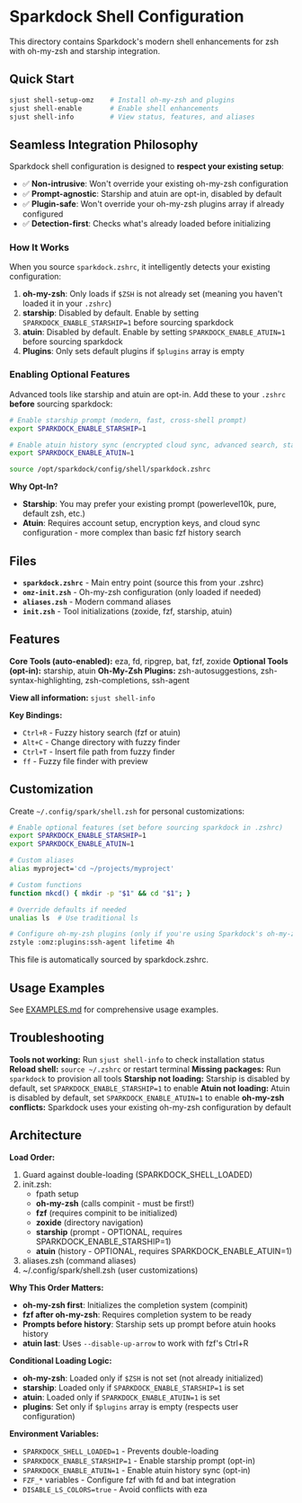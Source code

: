 # Sparkdock Shell Configuration

This directory contains Sparkdock's modern shell enhancements for zsh with oh-my-zsh and starship integration.

## Quick Start

```bash
sjust shell-setup-omz    # Install oh-my-zsh and plugins
sjust shell-enable       # Enable shell enhancements
sjust shell-info         # View status, features, and aliases
```

## Seamless Integration Philosophy

Sparkdock shell configuration is designed to **respect your existing setup**:

- ✅ **Non-intrusive**: Won't override your existing oh-my-zsh configuration
- ✅ **Prompt-agnostic**: Starship and atuin are opt-in, disabled by default
- ✅ **Plugin-safe**: Won't override your oh-my-zsh plugins array if already configured
- ✅ **Detection-first**: Checks what's already loaded before initializing

### How It Works

When you source `sparkdock.zshrc`, it intelligently detects your existing configuration:

1. **oh-my-zsh**: Only loads if `$ZSH` is not already set (meaning you haven't loaded it in your `.zshrc`)
2. **starship**: Disabled by default. Enable by setting `SPARKDOCK_ENABLE_STARSHIP=1` before sourcing sparkdock
3. **atuin**: Disabled by default. Enable by setting `SPARKDOCK_ENABLE_ATUIN=1` before sourcing sparkdock
4. **Plugins**: Only sets default plugins if `$plugins` array is empty

### Enabling Optional Features

Advanced tools like starship and atuin are opt-in. Add these to your `.zshrc` **before** sourcing sparkdock:

```bash
# Enable starship prompt (modern, fast, cross-shell prompt)
export SPARKDOCK_ENABLE_STARSHIP=1

# Enable atuin history sync (encrypted cloud sync, advanced search, statistics)
export SPARKDOCK_ENABLE_ATUIN=1

source /opt/sparkdock/config/shell/sparkdock.zshrc
```

**Why Opt-In?**

- **Starship**: You may prefer your existing prompt (powerlevel10k, pure, default zsh, etc.)
- **Atuin**: Requires account setup, encryption keys, and cloud sync configuration - more complex than basic fzf history search

## Files

- **`sparkdock.zshrc`** - Main entry point (source this from your .zshrc)
- **`omz-init.zsh`** - Oh-my-zsh configuration (only loaded if needed)
- **`aliases.zsh`** - Modern command aliases
- **`init.zsh`** - Tool initializations (zoxide, fzf, starship, atuin)

## Features

**Core Tools (auto-enabled):** eza, fd, ripgrep, bat, fzf, zoxide
**Optional Tools (opt-in):** starship, atuin
**Oh-My-Zsh Plugins:** zsh-autosuggestions, zsh-syntax-highlighting, zsh-completions, ssh-agent

**View all information:** `sjust shell-info`

**Key Bindings:**

- `Ctrl+R` - Fuzzy history search (fzf or atuin)
- `Alt+C` - Change directory with fuzzy finder
- `Ctrl+T` - Insert file path from fuzzy finder
- `ff` - Fuzzy file finder with preview

## Customization

Create `~/.config/spark/shell.zsh` for personal customizations:

```bash
# Enable optional features (set before sourcing sparkdock in .zshrc)
export SPARKDOCK_ENABLE_STARSHIP=1
export SPARKDOCK_ENABLE_ATUIN=1

# Custom aliases
alias myproject='cd ~/projects/myproject'

# Custom functions
function mkcd() { mkdir -p "$1" && cd "$1"; }

# Override defaults if needed
unalias ls  # Use traditional ls

# Configure oh-my-zsh plugins (only if you're using Sparkdock's oh-my-zsh init)
zstyle :omz:plugins:ssh-agent lifetime 4h
```

This file is automatically sourced by sparkdock.zshrc.

## Usage Examples

See [EXAMPLES.md](EXAMPLES.md) for comprehensive usage examples.

## Troubleshooting

**Tools not working:** Run `sjust shell-info` to check installation status
**Reload shell:** `source ~/.zshrc` or restart terminal
**Missing packages:** Run `sparkdock` to provision all tools
**Starship not loading:** Starship is disabled by default, set `SPARKDOCK_ENABLE_STARSHIP=1` to enable
**Atuin not loading:** Atuin is disabled by default, set `SPARKDOCK_ENABLE_ATUIN=1` to enable
**oh-my-zsh conflicts:** Sparkdock uses your existing oh-my-zsh configuration by default

## Architecture

**Load Order:**

1. Guard against double-loading (SPARKDOCK_SHELL_LOADED)
2. init.zsh:
   - fpath setup
   - **oh-my-zsh** (calls compinit - must be first!)
   - **fzf** (requires compinit to be initialized)
   - **zoxide** (directory navigation)
   - **starship** (prompt - OPTIONAL, requires SPARKDOCK_ENABLE_STARSHIP=1)
   - **atuin** (history - OPTIONAL, requires SPARKDOCK_ENABLE_ATUIN=1)
3. aliases.zsh (command aliases)
4. ~/.config/spark/shell.zsh (user customizations)

**Why This Order Matters:**

- **oh-my-zsh first**: Initializes the completion system (compinit)
- **fzf after oh-my-zsh**: Requires completion system to be ready
- **Prompts before history**: Starship sets up prompt before atuin hooks history
- **atuin last**: Uses `--disable-up-arrow` to work with fzf's Ctrl+R

**Conditional Loading Logic:**

- **oh-my-zsh**: Loaded only if `$ZSH` is not set (not already initialized)
- **starship**: Loaded only if `SPARKDOCK_ENABLE_STARSHIP=1` is set
- **atuin**: Loaded only if `SPARKDOCK_ENABLE_ATUIN=1` is set
- **plugins**: Set only if `$plugins` array is empty (respects user configuration)

**Environment Variables:**

- `SPARKDOCK_SHELL_LOADED=1` - Prevents double-loading
- `SPARKDOCK_ENABLE_STARSHIP=1` - Enable starship prompt (opt-in)
- `SPARKDOCK_ENABLE_ATUIN=1` - Enable atuin history sync (opt-in)
- `FZF_*` variables - Configure fzf with fd and bat integration
- `DISABLE_LS_COLORS=true` - Avoid conflicts with eza
